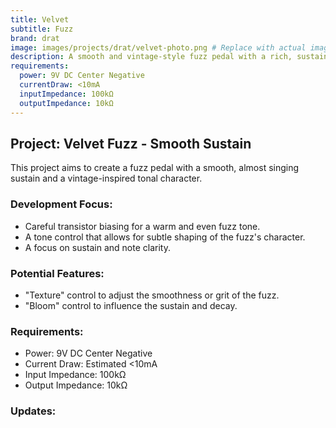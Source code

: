 ```yaml
---
title: Velvet
subtitle: Fuzz
brand: drat
image: images/projects/drat/velvet-photo.png # Replace with actual image
description: A smooth and vintage-style fuzz pedal with a rich, sustained character.
requirements:
  power: 9V DC Center Negative
  currentDraw: <10mA 
  inputImpedance: 100kΩ 
  outputImpedance: 10kΩ 
---
```


## Project: Velvet Fuzz - Smooth Sustain

This project aims to create a fuzz pedal with a smooth, almost singing sustain and a vintage-inspired tonal character.

### Development Focus:

- Careful transistor biasing for a warm and even fuzz tone.
- A tone control that allows for subtle shaping of the fuzz's character.
- A focus on sustain and note clarity.

### Potential Features:

- "Texture" control to adjust the smoothness or grit of the fuzz.
- "Bloom" control to influence the sustain and decay.

### Requirements:
- Power: 9V DC Center Negative
- Current Draw: Estimated <10mA
- Input Impedance: 100kΩ
- Output Impedance: 10kΩ

### Updates:
